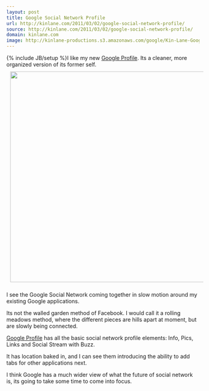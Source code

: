 ```yaml
---
layout: post
title: Google Social Network Profile
url: http://kinlane.com/2011/03/02/google-social-network-profile/
source: http://kinlane.com/2011/03/02/google-social-network-profile/
domain: kinlane.com
image: http://kinlane-productions.s3.amazonaws.com/google/Kin-Lane-Google-Profile.png
---
```

{% include JB/setup %}I like my new <a title="Google Profile" href="https://profiles.google.com/kinlane/about">Google Profile</a>.  Its a cleaner, more organized version of its former self.
<a title="Google Profile" href="https://profiles.google.com/kinlane/about"><img style="padding: 10px;" src="http://kinlane-productions.s3.amazonaws.com/google/Kin-Lane-Google-Profile.png" alt="" width="550" align="center" /></a><p></p>
I see the Google Social Network coming together in slow motion around my existing Google applications.<p></p>
Its not the walled garden method of Facebook.  I would call it a rolling meadows method, where the different pieces are hills apart at moment, but are slowly being connected.<p></p>
<a title="Google Profiles" href="http://www.google.com/profiles">Google Profile</a> has all the basic social network profile elements:   Info, Pics, Links and Social Stream with Buzz.<p></p>
It has location baked in, and I can see them introducing the ability to add tabs for other applications next.<p></p>
I think Google has a much wider view of what the future of social network is, its going to take some time to come into focus.
